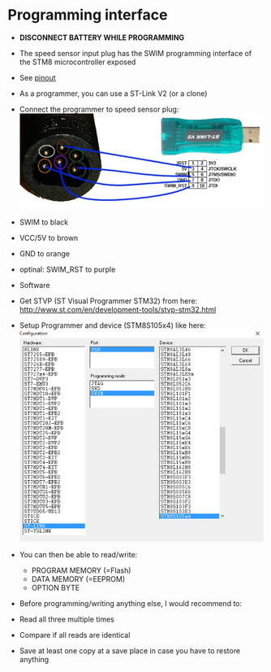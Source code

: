 # Programming interface
* **DISCONNECT BATTERY WHILE PROGRAMMING**
* The speed sensor input plug has the SWIM programming interface of the STM8 microcontroller exposed
* See [pinout](pinout.md)
* As a programmer, you can use a ST-Link V2 (or a clone)

* Connect the programmer to speed sensor plug:   
![ST-Link Connection](/images/stlink-connection.jpg)
 * SWIM to black
 * VCC/5V to brown
 * GND to orange
 * optinal: SWIM_RST to purple

* Software
 * Get STVP (ST Visual Programmer STM32) from here:   
 http://www.st.com/en/development-tools/stvp-stm32.html
 * Setup Programmer and device (STM8S105x4) like here:
 ![STVP device selection](/images/stvp_device.PNG)
 * You can then be able to read/write:
   * PROGRAM MEMORY (=Flash)
   * DATA MEMORY (=EEPROM)
   * OPTION BYTE
 * Before programming/writing anything else, I would recommend to:
  * Read all three multiple times
  * Compare if all reads are identical
  * Save at least one copy at a save place in case you have to restore anything
